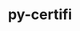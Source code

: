 ---
title: "py-certifi"
layout: cache
categories: [package, develop-2023-08-27]
meta: {"versions": ["2023.5.7"], "compilers": ["apple-clang@=14.0.0", "gcc@=11.1.0", "gcc@=11.3.0", "gcc@=7.3.1", "gcc@=7.5.0", "oneapi@=2023.2.0"], "oss": ["amzn2", "ubuntu18.04", "ubuntu20.04", "ubuntu22.04", "ventura"], "platforms": ["darwin", "linux"], "targets": ["aarch64", "neoverse_n1", "ppc64le", "x86_64", "x86_64_v3"], "stacks": ["aws-isc", "aws-isc-aarch64", "data-vis-sdk", "e4s", "e4s-oneapi", "e4s-power", "ml-darwin-aarch64-mps", "ml-linux-x86_64-cpu", "ml-linux-x86_64-cuda", "ml-linux-x86_64-rocm", "radiuss", "root"], "num_specs": 22, "num_specs_by_stack": {"root": 22, "ml-darwin-aarch64-mps": 2, "aws-isc-aarch64": 2, "aws-isc": 1, "radiuss": 1, "e4s-power": 4, "e4s-oneapi": 1, "e4s": 5, "data-vis-sdk": 1, "ml-linux-x86_64-cpu": 5, "ml-linux-x86_64-rocm": 5, "ml-linux-x86_64-cuda": 5}}
spec_details: [{"hash": "5cdtjq7hr7kwy6wdj767xtwjjbmbbdbj", "compiler": "apple-clang@=14.0.0", "versions": ["2023.5.7"], "os": "ventura", "platform": "darwin", "target": "aarch64", "variants": ["build_system=python_pip"], "stacks": ["root", "ml-darwin-aarch64-mps"], "size": "-", "tarball": "https://binaries.spack.io/releases/develop-2023-08-27/build_cache/darwin-ventura-aarch64/apple-clang-14.0.0/py-certifi-2023.5.7/darwin-ventura-aarch64-apple-clang-14.0.0-py-certifi-2023.5.7-5cdtjq7hr7kwy6wdj767xtwjjbmbbdbj.spack"}, {"hash": "dwcbmgkwcpqk7e6qv4d44tkce45dt3v5", "compiler": "apple-clang@=14.0.0", "versions": ["2023.5.7"], "os": "ventura", "platform": "darwin", "target": "aarch64", "variants": ["build_system=python_pip"], "stacks": ["root", "ml-darwin-aarch64-mps"], "size": "-", "tarball": "https://binaries.spack.io/releases/develop-2023-08-27/build_cache/darwin-ventura-aarch64/apple-clang-14.0.0/py-certifi-2023.5.7/darwin-ventura-aarch64-apple-clang-14.0.0-py-certifi-2023.5.7-dwcbmgkwcpqk7e6qv4d44tkce45dt3v5.spack"}, {"hash": "wtb3huzc3o3ntgohahopkyar7q4oyxv7", "compiler": "gcc@=7.3.1", "versions": ["2023.5.7"], "os": "amzn2", "platform": "linux", "target": "aarch64", "variants": ["build_system=python_pip"], "stacks": ["root", "aws-isc-aarch64"], "size": "-", "tarball": "https://binaries.spack.io/releases/develop-2023-08-27/build_cache/linux-amzn2-aarch64/gcc-7.3.1/py-certifi-2023.5.7/linux-amzn2-aarch64-gcc-7.3.1-py-certifi-2023.5.7-wtb3huzc3o3ntgohahopkyar7q4oyxv7.spack"}, {"hash": "ivtf5d46dl2fopzwulwsd6wudxq4xdz7", "compiler": "gcc@=7.3.1", "versions": ["2023.5.7"], "os": "amzn2", "platform": "linux", "target": "neoverse_n1", "variants": ["build_system=python_pip"], "stacks": ["root", "aws-isc-aarch64"], "size": "-", "tarball": "https://binaries.spack.io/releases/develop-2023-08-27/build_cache/linux-amzn2-neoverse_n1/gcc-7.3.1/py-certifi-2023.5.7/linux-amzn2-neoverse_n1-gcc-7.3.1-py-certifi-2023.5.7-ivtf5d46dl2fopzwulwsd6wudxq4xdz7.spack"}, {"hash": "bwpbloadjgnmg7md6awgvwhh2otqjscq", "compiler": "gcc@=7.3.1", "versions": ["2023.5.7"], "os": "amzn2", "platform": "linux", "target": "x86_64_v3", "variants": ["build_system=python_pip"], "stacks": ["aws-isc", "root"], "size": "-", "tarball": "https://binaries.spack.io/releases/develop-2023-08-27/build_cache/linux-amzn2-x86_64_v3/gcc-7.3.1/py-certifi-2023.5.7/linux-amzn2-x86_64_v3-gcc-7.3.1-py-certifi-2023.5.7-bwpbloadjgnmg7md6awgvwhh2otqjscq.spack"}, {"hash": "gv3ns3pqlzbjrabgy6suarenxoocw5gl", "compiler": "gcc@=7.5.0", "versions": ["2023.5.7"], "os": "ubuntu18.04", "platform": "linux", "target": "x86_64_v3", "variants": ["build_system=python_pip"], "stacks": ["radiuss", "root"], "size": "-", "tarball": "https://binaries.spack.io/releases/develop-2023-08-27/build_cache/linux-ubuntu18.04-x86_64_v3/gcc-7.5.0/py-certifi-2023.5.7/linux-ubuntu18.04-x86_64_v3-gcc-7.5.0-py-certifi-2023.5.7-gv3ns3pqlzbjrabgy6suarenxoocw5gl.spack"}, {"hash": "envzlcop66uon7zi4fqgvcqwatlorrse", "compiler": "gcc@=11.1.0", "versions": ["2023.5.7"], "os": "ubuntu20.04", "platform": "linux", "target": "ppc64le", "variants": ["build_system=python_pip"], "stacks": ["e4s-power", "root"], "size": "-", "tarball": "https://binaries.spack.io/releases/develop-2023-08-27/build_cache/linux-ubuntu20.04-ppc64le/gcc-11.1.0/py-certifi-2023.5.7/linux-ubuntu20.04-ppc64le-gcc-11.1.0-py-certifi-2023.5.7-envzlcop66uon7zi4fqgvcqwatlorrse.spack"}, {"hash": "55gc3hquz3c3lyi2gvhuewcpevbhgd2y", "compiler": "gcc@=11.1.0", "versions": ["2023.5.7"], "os": "ubuntu20.04", "platform": "linux", "target": "ppc64le", "variants": ["build_system=python_pip"], "stacks": ["e4s-power", "root"], "size": "-", "tarball": "https://binaries.spack.io/releases/develop-2023-08-27/build_cache/linux-ubuntu20.04-ppc64le/gcc-11.1.0/py-certifi-2023.5.7/linux-ubuntu20.04-ppc64le-gcc-11.1.0-py-certifi-2023.5.7-55gc3hquz3c3lyi2gvhuewcpevbhgd2y.spack"}, {"hash": "6nhbjzj77mco6eq4jepy2xtwwn76smdb", "compiler": "gcc@=11.1.0", "versions": ["2023.5.7"], "os": "ubuntu20.04", "platform": "linux", "target": "ppc64le", "variants": ["build_system=python_pip"], "stacks": ["e4s-power", "root"], "size": "-", "tarball": "https://binaries.spack.io/releases/develop-2023-08-27/build_cache/linux-ubuntu20.04-ppc64le/gcc-11.1.0/py-certifi-2023.5.7/linux-ubuntu20.04-ppc64le-gcc-11.1.0-py-certifi-2023.5.7-6nhbjzj77mco6eq4jepy2xtwwn76smdb.spack"}, {"hash": "pt7jgenrpesocoqz5s4ijjiulgcok67p", "compiler": "gcc@=11.1.0", "versions": ["2023.5.7"], "os": "ubuntu20.04", "platform": "linux", "target": "ppc64le", "variants": ["build_system=python_pip"], "stacks": ["e4s-power", "root"], "size": "-", "tarball": "https://binaries.spack.io/releases/develop-2023-08-27/build_cache/linux-ubuntu20.04-ppc64le/gcc-11.1.0/py-certifi-2023.5.7/linux-ubuntu20.04-ppc64le-gcc-11.1.0-py-certifi-2023.5.7-pt7jgenrpesocoqz5s4ijjiulgcok67p.spack"}, {"hash": "xtiuhk3kynr3x4ay6dsqnwn7s6lo5t2j", "compiler": "oneapi@=2023.2.0", "versions": ["2023.5.7"], "os": "ubuntu20.04", "platform": "linux", "target": "x86_64", "variants": ["build_system=python_pip"], "stacks": ["root", "e4s-oneapi"], "size": "-", "tarball": "https://binaries.spack.io/releases/develop-2023-08-27/build_cache/linux-ubuntu20.04-x86_64/oneapi-2023.2.0/py-certifi-2023.5.7/linux-ubuntu20.04-x86_64-oneapi-2023.2.0-py-certifi-2023.5.7-xtiuhk3kynr3x4ay6dsqnwn7s6lo5t2j.spack"}, {"hash": "fnqvdytn7zyzrgt4whrvcypy5arjpezn", "compiler": "gcc@=11.1.0", "versions": ["2023.5.7"], "os": "ubuntu20.04", "platform": "linux", "target": "x86_64_v3", "variants": ["build_system=python_pip"], "stacks": ["root", "e4s"], "size": "-", "tarball": "https://binaries.spack.io/releases/develop-2023-08-27/build_cache/linux-ubuntu20.04-x86_64_v3/gcc-11.1.0/py-certifi-2023.5.7/linux-ubuntu20.04-x86_64_v3-gcc-11.1.0-py-certifi-2023.5.7-fnqvdytn7zyzrgt4whrvcypy5arjpezn.spack"}, {"hash": "64njfj6d52mh6djawvgposfrwrix4hod", "compiler": "gcc@=11.1.0", "versions": ["2023.5.7"], "os": "ubuntu20.04", "platform": "linux", "target": "x86_64_v3", "variants": ["build_system=python_pip"], "stacks": ["root", "data-vis-sdk"], "size": "-", "tarball": "https://binaries.spack.io/releases/develop-2023-08-27/build_cache/linux-ubuntu20.04-x86_64_v3/gcc-11.1.0/py-certifi-2023.5.7/linux-ubuntu20.04-x86_64_v3-gcc-11.1.0-py-certifi-2023.5.7-64njfj6d52mh6djawvgposfrwrix4hod.spack"}, {"hash": "7y7v5eln7jiep7id36olcumkyxfqhjtc", "compiler": "gcc@=11.1.0", "versions": ["2023.5.7"], "os": "ubuntu20.04", "platform": "linux", "target": "x86_64_v3", "variants": ["build_system=python_pip"], "stacks": ["root", "e4s"], "size": "-", "tarball": "https://binaries.spack.io/releases/develop-2023-08-27/build_cache/linux-ubuntu20.04-x86_64_v3/gcc-11.1.0/py-certifi-2023.5.7/linux-ubuntu20.04-x86_64_v3-gcc-11.1.0-py-certifi-2023.5.7-7y7v5eln7jiep7id36olcumkyxfqhjtc.spack"}, {"hash": "thishwj6h7toduekn3uoxt7eq3hvabym", "compiler": "gcc@=11.1.0", "versions": ["2023.5.7"], "os": "ubuntu20.04", "platform": "linux", "target": "x86_64_v3", "variants": ["build_system=python_pip"], "stacks": ["root", "e4s"], "size": "-", "tarball": "https://binaries.spack.io/releases/develop-2023-08-27/build_cache/linux-ubuntu20.04-x86_64_v3/gcc-11.1.0/py-certifi-2023.5.7/linux-ubuntu20.04-x86_64_v3-gcc-11.1.0-py-certifi-2023.5.7-thishwj6h7toduekn3uoxt7eq3hvabym.spack"}, {"hash": "c7hwplmr2fs7ua7u6iu7lrwn63nvtkll", "compiler": "gcc@=11.1.0", "versions": ["2023.5.7"], "os": "ubuntu20.04", "platform": "linux", "target": "x86_64_v3", "variants": ["build_system=python_pip"], "stacks": ["root", "e4s"], "size": "-", "tarball": "https://binaries.spack.io/releases/develop-2023-08-27/build_cache/linux-ubuntu20.04-x86_64_v3/gcc-11.1.0/py-certifi-2023.5.7/linux-ubuntu20.04-x86_64_v3-gcc-11.1.0-py-certifi-2023.5.7-c7hwplmr2fs7ua7u6iu7lrwn63nvtkll.spack"}, {"hash": "bxxxcewdzxqjyztt3tt226tjqg7al6bz", "compiler": "gcc@=11.1.0", "versions": ["2023.5.7"], "os": "ubuntu20.04", "platform": "linux", "target": "x86_64_v3", "variants": ["build_system=python_pip"], "stacks": ["root", "e4s"], "size": "-", "tarball": "https://binaries.spack.io/releases/develop-2023-08-27/build_cache/linux-ubuntu20.04-x86_64_v3/gcc-11.1.0/py-certifi-2023.5.7/linux-ubuntu20.04-x86_64_v3-gcc-11.1.0-py-certifi-2023.5.7-bxxxcewdzxqjyztt3tt226tjqg7al6bz.spack"}, {"hash": "gjpdipefyzcxmbgshhhgrbzi2dac2e5g", "compiler": "gcc@=11.3.0", "versions": ["2023.5.7"], "os": "ubuntu22.04", "platform": "linux", "target": "x86_64_v3", "variants": ["build_system=python_pip"], "stacks": ["ml-linux-x86_64-cpu", "root", "ml-linux-x86_64-rocm", "ml-linux-x86_64-cuda"], "size": "-", "tarball": "https://binaries.spack.io/releases/develop-2023-08-27/build_cache/linux-ubuntu22.04-x86_64_v3/gcc-11.3.0/py-certifi-2023.5.7/linux-ubuntu22.04-x86_64_v3-gcc-11.3.0-py-certifi-2023.5.7-gjpdipefyzcxmbgshhhgrbzi2dac2e5g.spack"}, {"hash": "ei5bsjbjzxjk4r6budhozz775c2lzpp6", "compiler": "gcc@=11.3.0", "versions": ["2023.5.7"], "os": "ubuntu22.04", "platform": "linux", "target": "x86_64_v3", "variants": ["build_system=python_pip"], "stacks": ["ml-linux-x86_64-cpu", "root", "ml-linux-x86_64-rocm", "ml-linux-x86_64-cuda"], "size": "-", "tarball": "https://binaries.spack.io/releases/develop-2023-08-27/build_cache/linux-ubuntu22.04-x86_64_v3/gcc-11.3.0/py-certifi-2023.5.7/linux-ubuntu22.04-x86_64_v3-gcc-11.3.0-py-certifi-2023.5.7-ei5bsjbjzxjk4r6budhozz775c2lzpp6.spack"}, {"hash": "2yid7y5zngwsfvor4tzkj6tgy6z65ves", "compiler": "gcc@=11.3.0", "versions": ["2023.5.7"], "os": "ubuntu22.04", "platform": "linux", "target": "x86_64_v3", "variants": ["build_system=python_pip"], "stacks": ["ml-linux-x86_64-cpu", "root", "ml-linux-x86_64-rocm", "ml-linux-x86_64-cuda"], "size": "-", "tarball": "https://binaries.spack.io/releases/develop-2023-08-27/build_cache/linux-ubuntu22.04-x86_64_v3/gcc-11.3.0/py-certifi-2023.5.7/linux-ubuntu22.04-x86_64_v3-gcc-11.3.0-py-certifi-2023.5.7-2yid7y5zngwsfvor4tzkj6tgy6z65ves.spack"}, {"hash": "wnoanktwqp3opcqqon5hzk6rjffel6bv", "compiler": "gcc@=11.3.0", "versions": ["2023.5.7"], "os": "ubuntu22.04", "platform": "linux", "target": "x86_64_v3", "variants": ["build_system=python_pip"], "stacks": ["ml-linux-x86_64-cpu", "root", "ml-linux-x86_64-rocm", "ml-linux-x86_64-cuda"], "size": "-", "tarball": "https://binaries.spack.io/releases/develop-2023-08-27/build_cache/linux-ubuntu22.04-x86_64_v3/gcc-11.3.0/py-certifi-2023.5.7/linux-ubuntu22.04-x86_64_v3-gcc-11.3.0-py-certifi-2023.5.7-wnoanktwqp3opcqqon5hzk6rjffel6bv.spack"}, {"hash": "2uzx2j23j25f2q22wqo45rfu7pkmxrwy", "compiler": "gcc@=11.3.0", "versions": ["2023.5.7"], "os": "ubuntu22.04", "platform": "linux", "target": "x86_64_v3", "variants": ["build_system=python_pip"], "stacks": ["ml-linux-x86_64-cpu", "root", "ml-linux-x86_64-rocm", "ml-linux-x86_64-cuda"], "size": "-", "tarball": "https://binaries.spack.io/releases/develop-2023-08-27/build_cache/linux-ubuntu22.04-x86_64_v3/gcc-11.3.0/py-certifi-2023.5.7/linux-ubuntu22.04-x86_64_v3-gcc-11.3.0-py-certifi-2023.5.7-2uzx2j23j25f2q22wqo45rfu7pkmxrwy.spack"}]
---